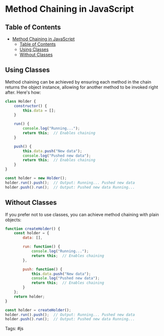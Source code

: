 # Method Chaining in JavaScript

## Table of Contents

- [Method Chaining in JavaScript](#method-chaining-in-javascript)
  - [Table of Contents](#table-of-contents)
  - [Using Classes](#using-classes)
  - [Without Classes](#without-classes)

## Using Classes

Method chaining can be achieved by ensuring each method in the chain returns the object instance, allowing for another method to be invoked right after. Here's how:

```javascript
class Holder {
    constructor() {
        this.data = [];
    }

    run() {
        console.log("Running...");
        return this;  // Enables chaining
    }

    push() {
        this.data.push("New data");
        console.log("Pushed new data");
        return this;  // Enables chaining
    }
}

const holder = new Holder();
holder.run().push();  // Output: Running... Pushed new data
holder.push().run();  // Output: Pushed new data Running...
```

## Without Classes

If you prefer not to use classes, you can achieve method chaining with plain objects:

```javascript
function createHolder() {
    const holder = {
        data: [],

        run: function() {
            console.log("Running...");
            return this;  // Enables chaining
        },

        push: function() {
            this.data.push("New data");
            console.log("Pushed new data");
            return this;  // Enables chaining
        }
    };
    return holder;
}

const holder = createHolder();
holder.run().push();  // Output: Running... Pushed new data
holder.push().run();  // Output: Pushed new data Running...
```

Tags: #js
